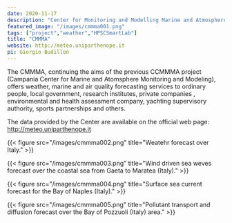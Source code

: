 ```yaml
---
date: 2020-11-17
description: "Center for Monitoring and Modelling Marine and Atmosphere applications"
featured_image: "/images/cmmma001.png"
tags: ["project","weather","HPSCSmartLab"]
title: "CMMMA"
website: http://meteo.uniparthenope.it
pi: Giorgio Budillon
---
```

The CMMMA, continuing the aims of the previous CCMMMA project (Campania Center for Marine and Atomsphere Monitoring and Modeling), offers weather, marine and air quality forecasting services to ordinary people, local government, research institutes, private companies , environmental and health assessment company, yachting supervisory authority, sports partnerships and others.

The data provided by the Center are available on the official web page: http://meteo.uniparthenope.it

{{< figure src="/images/cmmma002.png" title="Weatehr forecast over Italy." >}}

{{< figure src="/images/cmmma003.png" title="Wind driven sea weves forecast over the coastal sea from Gaeta to Maratea (Italy)." >}}

{{< figure src="/images/cmmma004.png" title="Surface sea current forecast for the Bay of Naples (Italy)." >}}

{{< figure src="/images/cmmma005.png" title="Pollutant transport and diffusion forecast over the Bay of Pozzuoli (Italy) area." >}}
